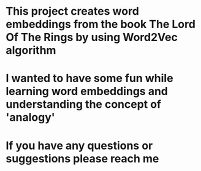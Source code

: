 # This project creates word embeddings from the book The Lord Of The Rings by using Word2Vec algorithm
# I wanted to have some fun while learning word embeddings and understanding the concept of 'analogy'
# If you have any questions or suggestions please reach me

